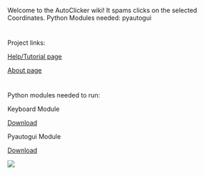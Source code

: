 Welcome to the AutoClicker wiki!
It spams clicks on the selected Coordinates. Python Modules needed: pyautogui
#
Project links:
 
  [Help/Tutorial page](https://autoclicker.webstarts.com/)
 
  [About page](https://kai9987kai.github.io/AutoClicker.html)
#
Python modules needed to run:

Keyboard Module

[Download](https://pypi.org/project/keyboard/#files)

Pyautogui Module

[Download](https://pypi.org/project/PyAutoGUI/#files)

![](https://kai9987kai.github.io/new.PNG)
